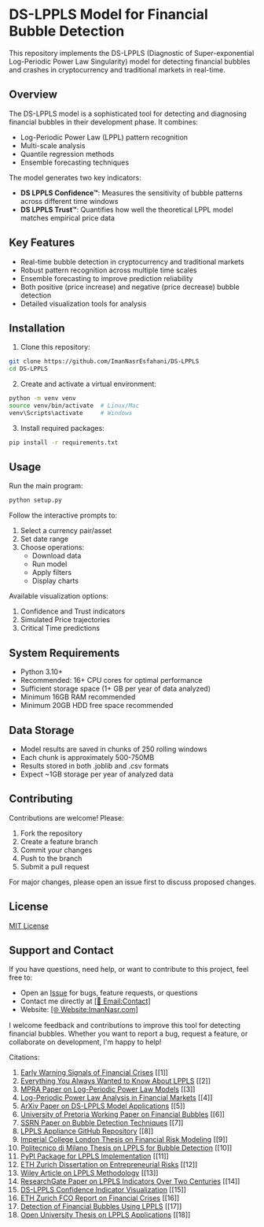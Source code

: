 # DS-LPPLS Model for Financial Bubble Detection

This repository implements the DS-LPPLS (Diagnostic of Super-exponential Log-Periodic Power Law Singularity) model for detecting financial bubbles and crashes in cryptocurrency and traditional markets in real-time.

## Overview

The DS-LPPLS model is a sophisticated tool for detecting and diagnosing financial bubbles in their development phase. It combines:

- Log-Periodic Power Law (LPPL) pattern recognition 
- Multi-scale analysis
- Quantile regression methods
- Ensemble forecasting techniques

The model generates two key indicators:

- **DS LPPLS Confidence™**: Measures the sensitivity of bubble patterns across different time windows
- **DS LPPLS Trust™**: Quantifies how well the theoretical LPPL model matches empirical price data

## Key Features

- Real-time bubble detection in cryptocurrency and traditional markets
- Robust pattern recognition across multiple time scales
- Ensemble forecasting to improve prediction reliability
- Both positive (price increase) and negative (price decrease) bubble detection
- Detailed visualization tools for analysis

## Installation

1. Clone this repository:
```bash
git clone https://github.com/ImanNasrEsfahani/DS-LPPLS
cd DS-LPPLS
```

2. Create and activate a virtual environment:
```bash
python -m venv venv
source venv/bin/activate  # Linux/Mac
venv\Scripts\activate     # Windows
```

3. Install required packages:
```bash
pip install -r requirements.txt
```

## Usage

Run the main program:
```bash
python setup.py
```

Follow the interactive prompts to:
1. Select a currency pair/asset
2. Set date range
3. Choose operations:
   - Download data
   - Run model
   - Apply filters
   - Display charts

Available visualization options:
1. Confidence and Trust indicators
2. Simulated Price trajectories  
3. Critical Time predictions

## System Requirements

- Python 3.10+
- Recommended: 16+ CPU cores for optimal performance
- Sufficient storage space (1+ GB per year of data analyzed)
- Minimum 16GB RAM recommended
- Minimum 20GB HDD free space recommended

## Data Storage

- Model results are saved in chunks of 250 rolling windows
- Each chunk is approximately 500-750MB
- Results stored in both .joblib and .csv formats
- Expect ~1GB storage per year of analyzed data

## Contributing

Contributions are welcome! Please:

1. Fork the repository
2. Create a feature branch
3. Commit your changes
4. Push to the branch
5. Submit a pull request

For major changes, please open an issue first to discuss proposed changes.

## License

[MIT License](LICENSE)

## Support and Contact

If you have questions, need help, or want to contribute to this project, feel free to:

- Open an [Issue](https://github.com/ImanNasrEsfahani/DS-LPPLS/issues) for bugs, feature requests, or questions
- Contact me directly at  <a href="mailto:Contact@ImanNasr.com">[📧 Email:Contact]</a>
- Website: <a href="https://www.ImanNasr.com">[🌐 Website:ImanNasr.com]</a>

I welcome feedback and contributions to improve this tool for detecting financial bubbles. Whether you want to report a bug, request a feature, or collaborate on development, I'm happy to help!


Citations:

1. [Early Warning Signals of Financial Crises](https://ppl-ai-file-upload.s3.amazonaws.com/web/direct-files/44120409/30012791-4c1d-4ace-bf88-a3aa2931600b/Early-Warning-Signals-of-Financial-Crises.pdf) [[1]]
2. [Everything You Always Wanted to Know About LPPLS](https://ppl-ai-file-upload.s3.amazonaws.com/web/direct-files/44120409/5edf7b51-7082-46f5-8118-b609568186cc/Everything-You-Always-Wanted-to-Know.pdf) [[2]]
3. [MPRA Paper on Log-Periodic Power Law Models](https://mpra.ub.uni-muenchen.de/47869/1/MPRA_paper_47869.pdf) [[3]]
4. [Log-Periodic Power Law Analysis in Financial Markets](https://abis-files.gazi.edu.tr/avesis/6d6a7a02-42b0-44f6-bb8b-b995a39fc022?AWSAccessKeyId=XSO45GTNG2LKZD8YO90K&Expires=1701176902&Signature=hSqawB5FTHPAc74NQ0OS9TD9V6M%3D) [[4]]
5. [ArXiv Paper on DS-LPPLS Model Applications](https://arxiv.org/html/2405.12803v1) [[5]]
6. [University of Pretoria Working Paper on Financial Bubbles](https://www.up.ac.za/media/shared/61/WP/wp_2016_06.zp78711.pdf) [[6]]
7. [SSRN Paper on Bubble Detection Techniques](https://papers.ssrn.com/sol3/papers.cfm?abstract_id=4734944) [[7]]
8. [LPPLS Appliance GitHub Repository](https://github.com/sabato96/LPPLS-APPLIANCE) [[8]]
9. [Imperial College London Thesis on Financial Risk Modeling](https://www.imperial.ac.uk/media/imperial-college/faculty-of-natural-sciences/department-of-mathematics/math-finance/marc_jeremy_01795865.pdf) [[9]]
10. [Politecnico di Milano Thesis on LPPLS for Bubble Detection](https://www.politesi.polimi.it/retrieve/c280fa02-ead6-4885-8602-3f6c24dfb6d1/Bonanomi%20-%20Log%20Periodic%20Power%20Law%20model%20for%20the%20detection%20of%20financial%20bubbles.pdf) [[10]]
11. [PyPI Package for LPPLS Implementation](https://pypi.org/project/lppls) [[11]]
12. [ETH Zurich Dissertation on Entrepreneurial Risks](https://ethz.ch/content/dam/ethz/special-interest/mtec/chair-of-entrepreneurial-risks-dam/documents/dissertation/thesis_jgerlach_final_202103.pdf) [[12]]
13. [Wiley Article on LPPLS Methodology](https://wires.onlinelibrary.wiley.com/doi/abs/10.1002/wics.1649) [[13]]
14. [ResearchGate Paper on LPPLS Indicators Over Two Centuries](https://www.researchgate.net/publication/312549574_LPPLS_Bubble_Indicators_over_Two_Centuries_of_the_SP_500_Index) [[14]]
15. [DS-LPPLS Confidence Indicator Visualization](https://www.researchgate.net/figure/DS-LPPLS-End-of-Bubble-signals-and-DS-LPPLS-Confidence-indicator-of-S-P500-monthly-data_fig7_312549574) [[15]]
16. [ETH Zurich FCO Report on Financial Crises](https://ethz.ch/content/dam/ethz/special-interest/mtec/chair-of-entrepreneurial-risks-dam/documents/FCO/FCO_Jan_2022.pdf) [[16]]
17. [Detection of Financial Bubbles Using LPPLS](https://www.researchgate.net/publication/380095450_Detection_of_financial_bubbles_using_a_log-periodic_power_law_singularity_LPPLS_model) [[17]]
18. [Open University Thesis on LPPLS Applications](https://oro.open.ac.uk/73791/1/ChristopherLynchThesisRevised.pdf) [[18]]
    
